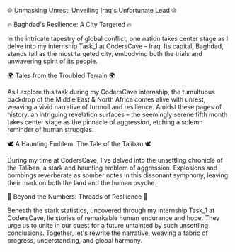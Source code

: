 🌐 Unmasking Unrest: Unveiling Iraq's Unfortunate Lead 🌐



🔥 Baghdad's Resilience: A City Targeted 🔥

In the intricate tapestry of global conflict, one nation takes center stage as I delve into my internship Task_1 at CodersCave – Iraq. Its capital, Baghdad, stands tall as the most targeted city, embodying both the trials and unwavering spirit of its people.



🌍 Tales from the Troubled Terrain 🌍

As I explore this task during my CodersCave internship, the tumultuous backdrop of the Middle East & North Africa comes alive with unrest, weaving a vivid narrative of turmoil and resilience. Amidst these pages of history, an intriguing revelation surfaces – the seemingly serene fifth month takes center stage as the pinnacle of aggression, etching a solemn reminder of human struggles.



🕊️ A Haunting Emblem: The Tale of the Taliban 🕊️

During my time at CodersCave, I've delved into the unsettling chronicle of the Taliban, a stark and haunting emblem of aggression. Explosions and bombings reverberate as somber notes in this dissonant symphony, leaving their mark on both the land and the human psyche.



🌟 Beyond the Numbers: Threads of Resilience 🌟

Beneath the stark statistics, uncovered through my internship Task_1 at CodersCave, lie stories of remarkable human endurance and hope. They urge us to unite in our quest for a future untainted by such unsettling conclusions. Together, let's rewrite the narrative, weaving a fabric of progress, understanding, and global harmony.

